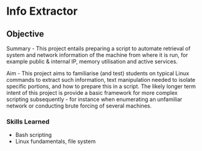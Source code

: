 # Info Extractor

## Objective

Summary - This project entails preparing a script to automate retrieval of system and network information of the machine from where it is run, for example public & internal IP, memory utilisation and active services. 

Aim - This project aims to familiarise (and test) students on typical Linux commands to extract such information, text manipulation needed to isolate specific portions, and how to prepare this in a script. The likely longer term intent of this project is provide a basic framework for more complex scripting subsequently - for instance when enumerating an unfamiliar network or conducting brute forcing of several machines. 

### Skills Learned

- Bash scripting
- Linux fundamentals, file system

